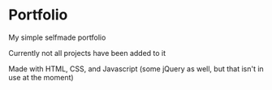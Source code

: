 # Portfolio
My simple selfmade portfolio

Currently not all projects have been added to it

Made with HTML, CSS, and Javascript (some jQuery as well, but that isn't in use at the moment)
